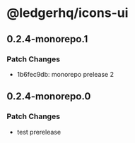 # @ledgerhq/icons-ui

## 0.2.4-monorepo.1

### Patch Changes

- 1b6fec9db: monorepo prelease 2

## 0.2.4-monorepo.0

### Patch Changes

- test prerelease
